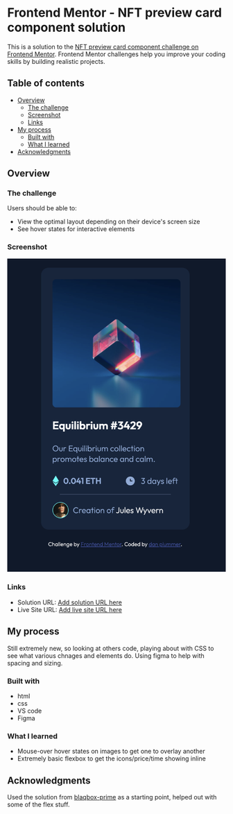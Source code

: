 # Frontend Mentor - NFT preview card component solution

This is a solution to the [NFT preview card component challenge on Frontend Mentor](https://www.frontendmentor.io/challenges/nft-preview-card-component-SbdUL_w0U). Frontend Mentor challenges help you improve your coding skills by building realistic projects. 

## Table of contents

- [Overview](#overview)
  - [The challenge](#the-challenge)
  - [Screenshot](#screenshot)
  - [Links](#links)
- [My process](#my-process)
  - [Built with](#built-with)
  - [What I learned](#what-i-learned)
- [Acknowledgments](#acknowledgments)

## Overview

### The challenge

Users should be able to:

- View the optimal layout depending on their device's screen size
- See hover states for interactive elements

### Screenshot

![](./images/screenshot.png)

### Links

- Solution URL: [Add solution URL here](https://your-solution-url.com)
- Live Site URL: [Add live site URL here](https://your-live-site-url.com)

## My process
Still extremely new, so looking at others code, playing about with CSS to see what various chnages and elements do. Using figma to help with spacing and sizing.

### Built with

- html
- css
- VS code
- Figma

### What I learned

* Mouse-over hover states on images to get one to overlay another
* Extremely basic flexbox to get the icons/price/time showing inline

## Acknowledgments

Used the solution from [blaqbox-prime](https://www.frontendmentor.io/profile/blaqbox-prime) as a starting point, helped out with some of the flex stuff. 
